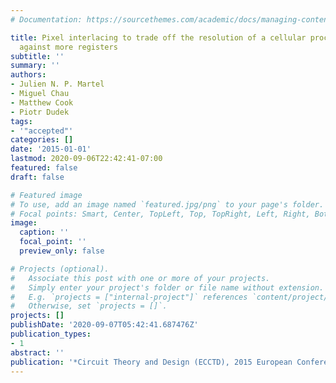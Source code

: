 ```yaml
---
# Documentation: https://sourcethemes.com/academic/docs/managing-content/

title: Pixel interlacing to trade off the resolution of a cellular processor array
  against more registers
subtitle: ''
summary: ''
authors:
- Julien N. P. Martel
- Miguel Chau
- Matthew Cook
- Piotr Dudek
tags:
- '"accepted"'
categories: []
date: '2015-01-01'
lastmod: 2020-09-06T22:42:41-07:00
featured: false
draft: false

# Featured image
# To use, add an image named `featured.jpg/png` to your page's folder.
# Focal points: Smart, Center, TopLeft, Top, TopRight, Left, Right, BottomLeft, Bottom, BottomRight.
image:
  caption: ''
  focal_point: ''
  preview_only: false

# Projects (optional).
#   Associate this post with one or more of your projects.
#   Simply enter your project's folder or file name without extension.
#   E.g. `projects = ["internal-project"]` references `content/project/deep-learning/index.md`.
#   Otherwise, set `projects = []`.
projects: []
publishDate: '2020-09-07T05:42:41.687476Z'
publication_types:
- 1
abstract: ''
publication: '*Circuit Theory and Design (ECCTD), 2015 European Conference on*'
---
```

